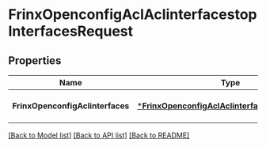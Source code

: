 # FrinxOpenconfigAclAclinterfacestopInterfacesRequest

## Properties
Name | Type | Description | Notes
------------ | ------------- | ------------- | -------------
**FrinxOpenconfigAclinterfaces** | [***FrinxOpenconfigAclAclinterfacestopInterfaces**](frinx.openconfig.acl.aclinterfacestop.Interfaces.md) |  | [optional] [default to null]

[[Back to Model list]](../README.md#documentation-for-models) [[Back to API list]](../README.md#documentation-for-api-endpoints) [[Back to README]](../README.md)


